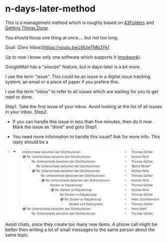 # n-days-later-method

This is a management method which is roughly based on [43Folders](https://en.wikipedia.org/wiki/Tickler_file) and 
[Getting Things Done](https://en.wikipedia.org/wiki/Getting_Things_Done).

You should focus one thing at once.... but not too long.

Goal: (Zero Inbox)[https://youtu.be/z9UjeTMb3Yk]

Up to now I know only one software which supports it ([modwork](https://www.tbz-pariv.de/produkte/modwork)).

GoogleMail has a "snooze" feature, but n-days-later is a bit more.

I use the term "issue". This could be an issue in a digital issue tracking system, an email or a piece of paper if you prefere this.

I use the term "inbox" to refer to all issues which are waiting for you to get read or done.

Step1. Take the first issue of your inbox. Avoid looking at the list of all issues in your inbox.
Step2. 

 * If you can handle this issue in less than five minutes, then do it now. Mark the issue as "done" and goto Step1.

 * You need more information to handle this issue? Ask for more info. This reply should be a

![MailThread in Thunderbird Mail User Agent](/thunderbird-mail-thread.png)


Avoid chats, since they create too many new items. A phone call might be better then writing a lot of small messages to the same person about the same topic.



